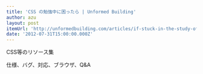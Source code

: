 ```yaml
---
title: 'CSS の勉強中に困ったら | Unformed Building'
author: azu
layout: post
itemUrl: 'http://unformedbuilding.com/articles/if-stuck-in-the-study-of-css/'
date: '2012-07-31T15:00:00.000Z'
---
```

CSS等のリソース集

仕様、バグ、対応、ブラウザ、Q&A
